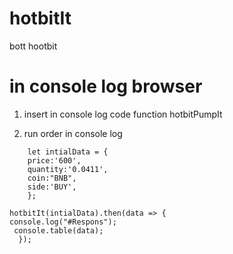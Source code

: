 # hotbitIt
bott hootbit

# in console log browser

1) insert in console log code function hotbitPumpIt

2) run order in console log
```
	let intialData = {
	price:'600',
	quantity:'0.0411',
	coin:"BNB",
	side:'BUY',
	};

hotbitIt(intialData).then(data => {
console.log("#Respons");
 console.table(data); 
  });
```
